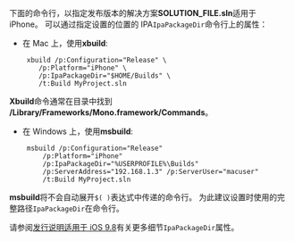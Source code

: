 
下面的命令行，以指定发布版本的解决方案**SOLUTION_FILE.sln**适用于 iPhone。 可以通过指定设置的位置的 IPA`IpaPackageDir`命令行上的属性：

 - 在 Mac 上，使用**xbuild**:

        xbuild /p:Configuration="Release" \ 
           /p:Platform="iPhone" \ 
           /p:IpaPackageDir="$HOME/Builds" \
           /t:Build MyProject.sln

**Xbuild**命令通常在目录中找到 **/Library/Frameworks/Mono.framework/Commands**。

 - 在 Windows 上，使用**msbuild**:

        msbuild /p:Configuration="Release" 
            /p:Platform="iPhone" 
            /p:IpaPackageDir="%USERPROFILE%\Builds" 
            /p:ServerAddress="192.168.1.3" /p:ServerUser="macuser"  
            /t:Build MyProject.sln


**msbuild**将不会自动展开`$( )`表达式中传递的命令行。 为此建议设置时使用的完整路径`IpaPackageDir`在命令行。


请参阅[发行说明适用于 iOS 9.8](https://developer.xamarin.com/releases/ios/xamarin.ios_9/xamarin.ios_9.8/#New_MSBuild_property_IpaPackageDir_to_customize_.ipa_output_location)有关更多细节`IpaPackageDir`属性。
